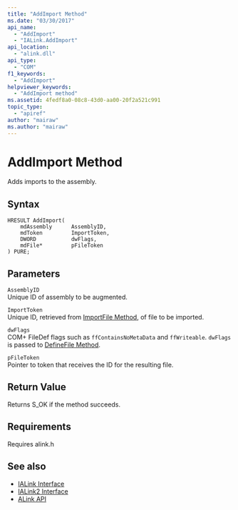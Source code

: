 ```yaml
---
title: "AddImport Method"
ms.date: "03/30/2017"
api_name: 
  - "AddImport"
  - "IALink.AddImport"
api_location: 
  - "alink.dll"
api_type: 
  - "COM"
f1_keywords: 
  - "AddImport"
helpviewer_keywords: 
  - "AddImport method"
ms.assetid: 4fedf8a0-08c8-43d0-aa00-20f2a521c991
topic_type: 
  - "apiref"
author: "mairaw"
ms.author: "mairaw"
---
```

# AddImport Method
Adds imports to the assembly.  
  
## Syntax  
  
```  
HRESULT AddImport(  
    mdAssembly      AssemblyID,  
    mdToken         ImportToken,  
    DWORD           dwFlags,  
    mdFile*         pFileToken  
) PURE;  
```  
  
## Parameters  
 `AssemblyID`  
 Unique ID of assembly to be augmented.  
  
 `ImportToken`  
 Unique ID, retrieved from [ImportFile Method](../../../../docs/framework/unmanaged-api/alink/importfile-method.md), of file to be imported.  
  
 `dwFlags`  
 COM+ FileDef flags such as `ffContainsNoMetaData` and `ffWriteable`. `dwFlags` is passed to [DefineFile Method](../../../../docs/framework/unmanaged-api/metadata/imetadataassemblyemit-definefile-method.md).  
  
 `pFileToken`  
 Pointer to token that receives the ID for the resulting file.  
  
## Return Value  
 Returns S_OK if the method succeeds.  
  
## Requirements  
 Requires alink.h  
  
## See also
- [IALink Interface](../../../../docs/framework/unmanaged-api/alink/ialink-interface.md)
- [IALink2 Interface](../../../../docs/framework/unmanaged-api/alink/ialink2-interface.md)
- [ALink API](../../../../docs/framework/unmanaged-api/alink/index.md)
